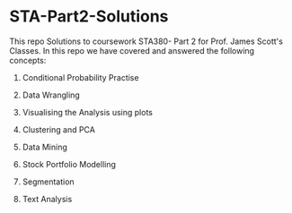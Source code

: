 # STA-Part2-Solutions

This repo Solutions to coursework STA380- Part 2 for Prof. James Scott's Classes. In this repo we have covered and answered the following concepts:

1. Conditional Probability Practise

2. Data Wrangling 

3. Visualising the Analysis using plots

4. Clustering and PCA

5. Data Mining

6. Stock Portfolio Modelling

7. Segmentation

8. Text Analysis


